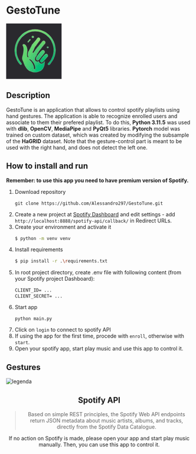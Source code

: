 # GestoTune

<img src="logos_graphics/gestotune_logo.png" alt="Image" width="150" height="150">  


## Description

GestoTune is an application that allows to control spotify playlists using hand gestures. The application is able to recognize enrolled users and associate to them their prefered playlist.
To do this, **Python 3.11.5** was used with **dlib**, **OpenCV**, **MediaPipe** and **PyQt5** libraries. **Pytorch** model was trained on custom dataset, which was created by modifying the subsample of the **HaGRID** dataset.
Note that the gesture-control part is meant to be used with the right hand, and does not detect the left one.

## How to install and run

**Remember: to use this app you need to have premium version of Spotify.**

1. Download repository
   ```
   git clone https://github.com/Alessandro297/GestoTune.git
   ```
2. Create a new project at [Spotify Dashboard](https://developer.spotify.com/dashboard/) and edit settings - add `http://localhost:8888/spotify-api/callback/` in Redirect URLs.
3. Create your environment and activate it
   ```bash
   $ python -m venv venv
   ```
4. Install requirements
   ```bash
   $ pip install -r .\requirements.txt
   ```
5. In root project directory, create .env file with following content (from your Spotify project Dashboard):
   ```
   CLIENT_ID= ...
   CLIENT_SECRET= ...
   ```
6. Start app
   ```
   python main.py
   ```
7. Click on `login` to connect to spotify API
8. If using the app for the first time, procede with `enroll`, otherwise with `start`.
9. Open your spotify app, start play music and use this app to control it.

## Gestures
![legenda](https://github.com/Alessandro297/GestoTune/assets/152632307/08137d0e-a168-4665-b1d7-58fa7a1f350b)
<div align="center">
   
## Spotify API

> Based on simple REST principles, the Spotify Web API endpoints return JSON metadata about music artists, albums, and tracks, directly from the Spotify Data Catalogue.

If no action on Spotify is made, please open your app and start play music manually. Then, you can use this app to control it.


